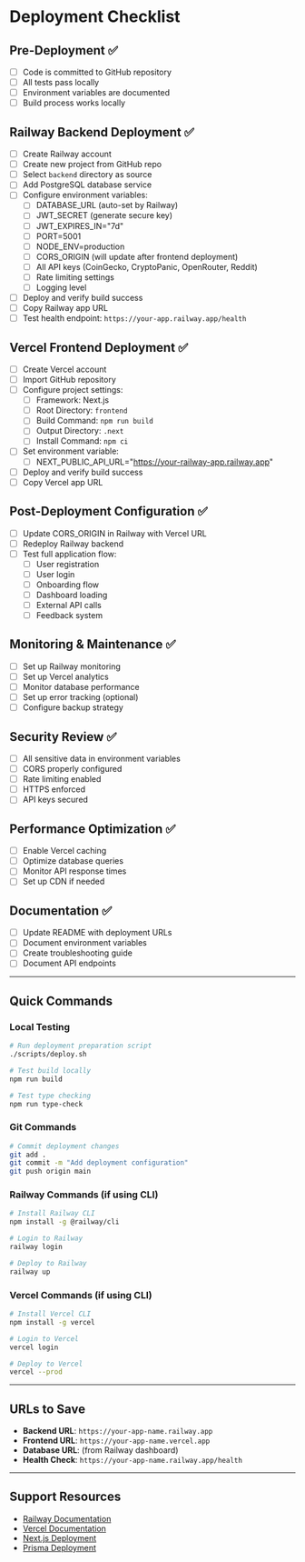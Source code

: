 # Deployment Checklist

## Pre-Deployment ✅
- [ ] Code is committed to GitHub repository
- [ ] All tests pass locally
- [ ] Environment variables are documented
- [ ] Build process works locally

## Railway Backend Deployment ✅
- [ ] Create Railway account
- [ ] Create new project from GitHub repo
- [ ] Select `backend` directory as source
- [ ] Add PostgreSQL database service
- [ ] Configure environment variables:
  - [ ] DATABASE_URL (auto-set by Railway)
  - [ ] JWT_SECRET (generate secure key)
  - [ ] JWT_EXPIRES_IN="7d"
  - [ ] PORT=5001
  - [ ] NODE_ENV=production
  - [ ] CORS_ORIGIN (will update after frontend deployment)
  - [ ] All API keys (CoinGecko, CryptoPanic, OpenRouter, Reddit)
  - [ ] Rate limiting settings
  - [ ] Logging level
- [ ] Deploy and verify build success
- [ ] Copy Railway app URL
- [ ] Test health endpoint: `https://your-app.railway.app/health`

## Vercel Frontend Deployment ✅
- [ ] Create Vercel account
- [ ] Import GitHub repository
- [ ] Configure project settings:
  - [ ] Framework: Next.js
  - [ ] Root Directory: `frontend`
  - [ ] Build Command: `npm run build`
  - [ ] Output Directory: `.next`
  - [ ] Install Command: `npm ci`
- [ ] Set environment variable:
  - [ ] NEXT_PUBLIC_API_URL="https://your-railway-app.railway.app"
- [ ] Deploy and verify build success
- [ ] Copy Vercel app URL

## Post-Deployment Configuration ✅
- [ ] Update CORS_ORIGIN in Railway with Vercel URL
- [ ] Redeploy Railway backend
- [ ] Test full application flow:
  - [ ] User registration
  - [ ] User login
  - [ ] Onboarding flow
  - [ ] Dashboard loading
  - [ ] External API calls
  - [ ] Feedback system

## Monitoring & Maintenance ✅
- [ ] Set up Railway monitoring
- [ ] Set up Vercel analytics
- [ ] Monitor database performance
- [ ] Set up error tracking (optional)
- [ ] Configure backup strategy

## Security Review ✅
- [ ] All sensitive data in environment variables
- [ ] CORS properly configured
- [ ] Rate limiting enabled
- [ ] HTTPS enforced
- [ ] API keys secured

## Performance Optimization ✅
- [ ] Enable Vercel caching
- [ ] Optimize database queries
- [ ] Monitor API response times
- [ ] Set up CDN if needed

## Documentation ✅
- [ ] Update README with deployment URLs
- [ ] Document environment variables
- [ ] Create troubleshooting guide
- [ ] Document API endpoints

---

## Quick Commands

### Local Testing
```bash
# Run deployment preparation script
./scripts/deploy.sh

# Test build locally
npm run build

# Test type checking
npm run type-check
```

### Git Commands
```bash
# Commit deployment changes
git add .
git commit -m "Add deployment configuration"
git push origin main
```

### Railway Commands (if using CLI)
```bash
# Install Railway CLI
npm install -g @railway/cli

# Login to Railway
railway login

# Deploy to Railway
railway up
```

### Vercel Commands (if using CLI)
```bash
# Install Vercel CLI
npm install -g vercel

# Login to Vercel
vercel login

# Deploy to Vercel
vercel --prod
```

---

## URLs to Save
- **Backend URL**: `https://your-app-name.railway.app`
- **Frontend URL**: `https://your-app-name.vercel.app`
- **Database URL**: (from Railway dashboard)
- **Health Check**: `https://your-app-name.railway.app/health`

---

## Support Resources
- [Railway Documentation](https://docs.railway.app/)
- [Vercel Documentation](https://vercel.com/docs)
- [Next.js Deployment](https://nextjs.org/docs/deployment)
- [Prisma Deployment](https://www.prisma.io/docs/guides/deployment)
